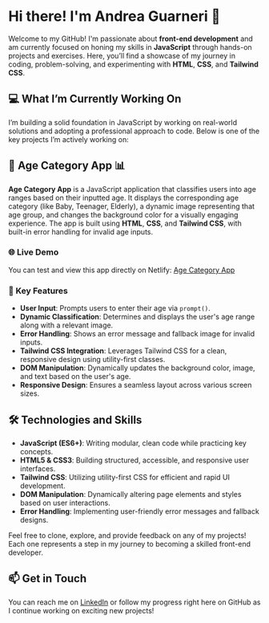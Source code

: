 # Hi there! I'm Andrea Guarneri 👋

Welcome to my GitHub! I'm passionate about **front-end development** and am currently focused on honing my skills in **JavaScript** through hands-on projects and exercises. Here, you’ll find a showcase of my journey in coding, problem-solving, and experimenting with **HTML**, **CSS**, and **Tailwind CSS**.

## 💻 What I’m Currently Working On

I’m building a solid foundation in JavaScript by working on real-world solutions and adopting a professional approach to code. Below is one of the key projects I’m actively working on:

## 🧒 Age Category App 📊

**Age Category App** is a JavaScript application that classifies users into age ranges based on their inputted age. It displays the corresponding age category (like Baby, Teenager, Elderly), a dynamic image representing that age group, and changes the background color for a visually engaging experience. The app is built using **HTML**, **CSS**, and **Tailwind CSS**, with built-in error handling for invalid age inputs.

### 🌐 Live Demo

You can test and view this app directly on Netlify: [Age Category App](https://age-category.netlify.app/)

### 🌟 Key Features

- **User Input**: Prompts users to enter their age via `prompt()`.
- **Dynamic Classification**: Determines and displays the user's age range along with a relevant image.
- **Error Handling**: Shows an error message and fallback image for invalid inputs.
- **Tailwind CSS Integration**: Leverages Tailwind CSS for a clean, responsive design using utility-first classes.
- **DOM Manipulation**: Dynamically updates the background color, image, and text based on the user's age.
- **Responsive Design**: Ensures a seamless layout across various screen sizes.

## 🛠️ Technologies and Skills

- **JavaScript (ES6+)**: Writing modular, clean code while practicing key concepts.
- **HTML5 & CSS3**: Building structured, accessible, and responsive user interfaces.
- **Tailwind CSS**: Utilizing utility-first CSS for efficient and rapid UI development.
- **DOM Manipulation**: Dynamically altering page elements and styles based on user interactions.
- **Error Handling**: Implementing user-friendly error messages and fallback designs.

Feel free to clone, explore, and provide feedback on any of my projects! Each one represents a step in my journey to becoming a skilled front-end developer.

## 📫 Get in Touch

You can reach me on [LinkedIn](https://www.linkedin.com/in/andreaguarneri) or follow my progress right here on GitHub as I continue working on exciting new projects!
